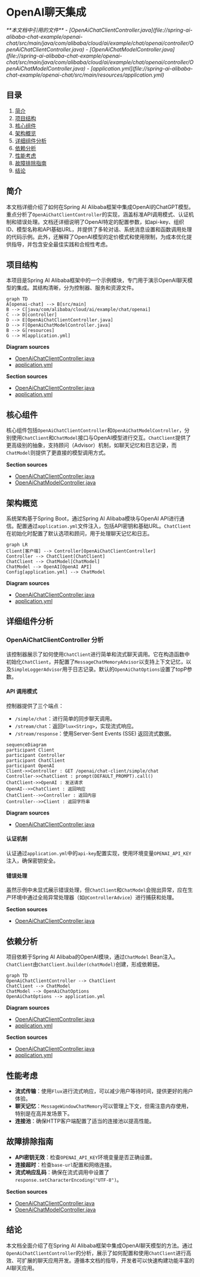 # OpenAI聊天集成

<cite>
**本文档中引用的文件**  
- [OpenAiChatClientController.java](file://spring-ai-alibaba-chat-example/openai-chat/src/main/java/com/alibaba/cloud/ai/example/chat/openai/controller/OpenAiChatClientController.java)
- [OpenAiChatModelController.java](file://spring-ai-alibaba-chat-example/openai-chat/src/main/java/com/alibaba/cloud/ai/example/chat/openai/controller/OpenAiChatModelController.java)
- [application.yml](file://spring-ai-alibaba-chat-example/openai-chat/src/main/resources/application.yml)
</cite>

## 目录
1. [简介](#简介)
2. [项目结构](#项目结构)
3. [核心组件](#核心组件)
4. [架构概览](#架构概览)
5. [详细组件分析](#详细组件分析)
6. [依赖分析](#依赖分析)
7. [性能考虑](#性能考虑)
8. [故障排除指南](#故障排除指南)
9. [结论](#结论)

## 简介
本文档详细介绍了如何在Spring AI Alibaba框架中集成OpenAI的ChatGPT模型。重点分析了`OpenAiChatClientController`的实现，涵盖标准API调用模式、认证机制和错误处理。文档还详细说明了OpenAI特定的配置参数，如api-key、组织ID、模型名称和API基础URL，并提供了多轮对话、系统消息设置和函数调用处理的代码示例。此外，还解释了OpenAI模型的定价模式和使用限制，为成本优化提供指导，并包含安全最佳实践和合规性考虑。

## 项目结构
本项目是Spring AI Alibaba框架中的一个示例模块，专门用于演示OpenAI聊天模型的集成。其结构清晰，分为控制器、服务和资源文件。

```mermaid
graph TD
A[openai-chat] --> B[src/main]
B --> C[java/com/alibaba/cloud/ai/example/chat/openai]
C --> D[controller]
D --> E[OpenAiChatClientController.java]
D --> F[OpenAiChatModelController.java]
B --> G[resources]
G --> H[application.yml]
```

**Diagram sources**  
- [OpenAiChatClientController.java](file://spring-ai-alibaba-chat-example/openai-chat/src/main/java/com/alibaba/cloud/ai/example/chat/openai/controller/OpenAiChatClientController.java)
- [application.yml](file://spring-ai-alibaba-chat-example/openai-chat/src/main/resources/application.yml)

**Section sources**  
- [OpenAiChatClientController.java](file://spring-ai-alibaba-chat-example/openai-chat/src/main/java/com/alibaba/cloud/ai/example/chat/openai/controller/OpenAiChatClientController.java)
- [application.yml](file://spring-ai-alibaba-chat-example/openai-chat/src/main/resources/application.yml)

## 核心组件
核心组件包括`OpenAiChatClientController`和`OpenAiChatModelController`，分别使用`ChatClient`和`ChatModel`接口与OpenAI模型进行交互。`ChatClient`提供了更高级别的抽象，支持顾问（Advisor）机制，如聊天记忆和日志记录，而`ChatModel`则提供了更直接的模型调用方式。

**Section sources**  
- [OpenAiChatClientController.java](file://spring-ai-alibaba-chat-example/openai-chat/src/main/java/com/alibaba/cloud/ai/example/chat/openai/controller/OpenAiChatClientController.java)
- [OpenAiChatModelController.java](file://spring-ai-alibaba-chat-example/openai-chat/src/main/java/com/alibaba/cloud/ai/example/chat/openai/controller/OpenAiChatModelController.java)

## 架构概览
系统架构基于Spring Boot，通过Spring AI Alibaba模块与OpenAI API进行通信。配置通过`application.yml`文件注入，包括API密钥和基础URL。`ChatClient`在初始化时配置了默认选项和顾问，用于处理聊天记忆和日志。

```mermaid
graph LR
Client[客户端] --> Controller[OpenAiChatClientController]
Controller --> ChatClient[ChatClient]
ChatClient --> ChatModel[ChatModel]
ChatModel --> OpenAI[OpenAI API]
Config[application.yml] --> ChatModel
```

**Diagram sources**  
- [OpenAiChatClientController.java](file://spring-ai-alibaba-chat-example/openai-chat/src/main/java/com/alibaba/cloud/ai/example/chat/openai/controller/OpenAiChatClientController.java)
- [application.yml](file://spring-ai-alibaba-chat-example/openai-chat/src/main/resources/application.yml)

## 详细组件分析

### OpenAiChatClientController 分析
该控制器展示了如何使用`ChatClient`进行简单和流式聊天调用。它在构造函数中初始化`ChatClient`，并配置了`MessageChatMemoryAdvisor`以支持上下文记忆，以及`SimpleLoggerAdvisor`用于日志记录。默认的`OpenAiChatOptions`设置了topP参数。

#### API 调用模式
控制器提供了三个端点：
- `/simple/chat`：进行简单的同步聊天调用。
- `/stream/chat`：返回`Flux<String>`，实现流式响应。
- `/stream/response`：使用Server-Sent Events (SSE) 返回流式数据。

```mermaid
sequenceDiagram
participant Client
participant Controller
participant ChatClient
participant OpenAI
Client->>Controller : GET /openai/chat-client/simple/chat
Controller->>ChatClient : prompt(DEFAULT_PROMPT).call()
ChatClient->>OpenAI : 发送请求
OpenAI-->>ChatClient : 返回响应
ChatClient-->>Controller : 返回内容
Controller-->>Client : 返回字符串
```

**Diagram sources**  
- [OpenAiChatClientController.java](file://spring-ai-alibaba-chat-example/openai-chat/src/main/java/com/alibaba/cloud/ai/example/chat/openai/controller/OpenAiChatClientController.java)

#### 认证机制
认证通过`application.yml`中的`api-key`配置实现，使用环境变量`OPENAI_API_KEY`注入，确保密钥安全。

#### 错误处理
虽然示例中未显式展示错误处理，但`ChatClient`和`ChatModel`会抛出异常，应在生产环境中通过全局异常处理器（如`@ControllerAdvice`）进行捕获和处理。

**Section sources**  
- [OpenAiChatClientController.java](file://spring-ai-alibaba-chat-example/openai-chat/src/main/java/com/alibaba/cloud/ai/example/chat/openai/controller/OpenAiChatClientController.java)

## 依赖分析
项目依赖于Spring AI Alibaba的OpenAI模块，通过`ChatModel` Bean注入。`ChatClient`由`ChatClient.builder(chatModel)`创建，形成依赖链。

```mermaid
graph TD
OpenAiChatClientController --> ChatClient
ChatClient --> ChatModel
ChatModel --> OpenAiChatOptions
OpenAiChatOptions --> application.yml
```

**Diagram sources**  
- [OpenAiChatClientController.java](file://spring-ai-alibaba-chat-example/openai-chat/src/main/java/com/alibaba/cloud/ai/example/chat/openai/controller/OpenAiChatClientController.java)
- [application.yml](file://spring-ai-alibaba-chat-example/openai-chat/src/main/resources/application.yml)

**Section sources**  
- [OpenAiChatClientController.java](file://spring-ai-alibaba-chat-example/openai-chat/src/main/java/com/alibaba/cloud/ai/example/chat/openai/controller/OpenAiChatClientController.java)
- [application.yml](file://spring-ai-alibaba-chat-example/openai-chat/src/main/resources/application.yml)

## 性能考虑
- **流式传输**：使用`Flux`进行流式响应，可以减少用户等待时间，提供更好的用户体验。
- **聊天记忆**：`MessageWindowChatMemory`可以管理上下文，但需注意内存使用，特别是在高并发场景下。
- **连接池**：确保HTTP客户端配置了适当的连接池以提高性能。

## 故障排除指南
- **API密钥无效**：检查`OPENAI_API_KEY`环境变量是否正确设置。
- **连接超时**：检查`base-url`配置和网络连接。
- **流式响应乱码**：确保在流式调用中设置了`response.setCharacterEncoding("UTF-8")`。

**Section sources**  
- [OpenAiChatClientController.java](file://spring-ai-alibaba-chat-example/openai-chat/src/main/java/com/alibaba/cloud/ai/example/chat/openai/controller/OpenAiChatClientController.java)
- [OpenAiChatModelController.java](file://spring-ai-alibaba-chat-example/openai-chat/src/main/java/com/alibaba/cloud/ai/example/chat/openai/controller/OpenAiChatModelController.java)

## 结论
本文档全面介绍了在Spring AI Alibaba框架中集成OpenAI聊天模型的方法。通过`OpenAiChatClientController`的分析，展示了如何配置和使用`ChatClient`进行高效、可扩展的聊天应用开发。遵循本文档的指导，开发者可以快速构建功能丰富的AI聊天应用。
